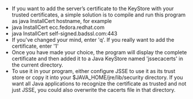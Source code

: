 * If you want to add the server’s certificate to the KeyStore with your trusted certificates, a simple solution is to compile and 
run this program as java InstallCert hostname, for example
* java InstallCert ecc.fedora.redhat.com
* java InstallCert self-signed.badssl.com:443
* If you've changed your mind, enter 'q'. If you really want to add the certificate, enter '1'
* Once you have made your choice, the program will display the complete certificate and then added it to a Java KeyStore named 'jssecacerts' in the current directory.
* To use it in your program, either configure JSSE to use it as its trust store or copy it into your $JAVA_HOME/jre/lib/security directory. If you want all Java applications to recognize the certificate as trusted and not just JSSE, you could also overwrite the cacerts file in that directory.



